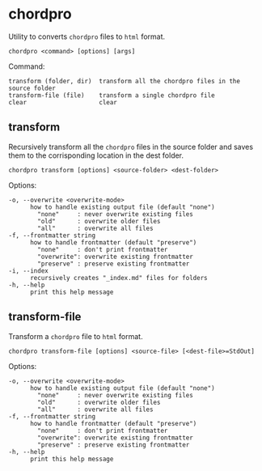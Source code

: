 # chordpro

Utility to converts `chordpro` files to `html` format.

    chordpro <command> [options] [args]  

Command:

    transform (folder, dir)  transform all the chordpro files in the source folder
    transform-file (file)    transform a single chordpro file
    clear                    clear

## transform

Recursively transform all the `chordpro` files in the source folder and saves them to the corrisponding location in the dest folder.

    chordpro transform [options] <source-folder> <dest-folder> 

Options:

    -o, --overwrite <overwrite-mode>
          how to handle existing output file (default "none")
            "none"     : never overwrite existing files
            "old"      : overwrite older files
            "all"      : overwrite all files
    -f, --frontmatter string
          how to handle frontmatter (default "preserve")
            "none"     : don't print frontmatter
            "overwrite": overwrite existing frontmatter
            "preserve" : preserve existing frontmatter
    -i, --index
          recursively creates "_index.md" files for folders
    -h, --help
          print this help message


## transform-file


Transform a `chordpro` file to `html` format.

    chordpro transform-file [options] <source-file> [<dest-file>=StdOut] 

Options:

    -o, --overwrite <overwrite-mode>
          how to handle existing output file (default "none")
            "none"     : never overwrite existing files
            "old"      : overwrite older files
            "all"      : overwrite all files
    -f, --frontmatter string
          how to handle frontmatter (default "preserve")
            "none"     : don't print frontmatter
            "overwrite": overwrite existing frontmatter
            "preserve" : preserve existing frontmatter
    -h, --help
          print this help message
